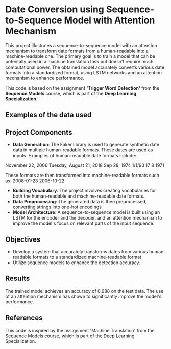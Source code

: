 # Date Conversion using Sequence-to-Sequence Model with Attention Mechanism

This project illustrates a sequence-to-sequence model with an attention mechanism to transform date formats from a human-readable into a machine-readable one. The primary goal is to train a model that can be potentally used in a machine translation task but doesn't require much computational power. The obtained model accurately converts various date formats into a standardized format, using LSTM networks and an attention mechanism to enhance performance.

This code is based on the assignment **'Trigger Word Detection'** from the **Sequence Models** course, which is part of the **Deep Learning Specialization**.

## Examples of the data used



## Project Components

- **Data Generation**: The Faker library is used to generate synthetic date data in multiple human-readable formats. These dates are used as inputs. Examples of human-readable date formats include:

November 22, 2006
Tuesday, August 21, 2018
Sep 28, 1974
1/1/93
17 8 1971

These formats are then transformed into machine-readable formats such as:
2008-01-23
2006-10-22

- **Building Vocabulary**: The project involves creating vocabularies for both the human-readable and machine-readable date formats.
- **Data Preprocessing**: The generated data is then preprocessed, converting strings into one-hot encodings
- **Model Architecture**: A sequence-to-sequence model is built using an LSTM for the encoder and the decoder, and an attention mechanism to improve the model's focus on relevant parts of the input sequence.
  
## Objectives

- Develop a system that accurately transforms dates from various human-readable formats to a standardized machine-readable format
- Utilize sequence models to enhance the detection accuracy.

## Results

The trained model achieves an accuracy of 0.988 on the test data. The use of an attention mechanism has shown to significantly improve the model's performance.

## References

This code is inspired by the assignment 'Machine Translation' from the Sequence Models course, which is part of the Deep Learning Specialization.
